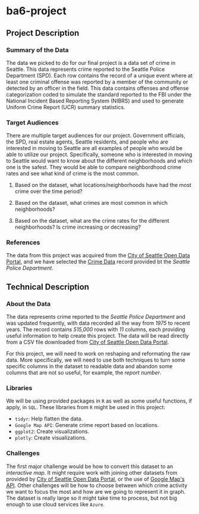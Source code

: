 # ba6-project

## Project Description
### Summary of the Data
The data we picked to do  for our final project is a data set of crime in Seattle. This data represents crime reported to the Seattle Police Department (SPD). Each row contains the record of a unique event where at least one criminal offense was reported by a member of the community or detected by an officer in the field. 
This data contains offenses and offense categorization coded to simulate the standard reported to the FBI under the National Incident Based Reporting System (NIBRS) and used to generate Uniform Crime Report (UCR) summary statistics. 

### Target Audiences
There are multiple target audiences for our project. Government officials, the SPD, real estate agents, Seattle residents, and people who are interested in moving to Seattle are all examples of people who would be able to utilize our project. Specifically, someone who is interested in moving to Seattle would want to know about the different neighborhoods and which one is the safest. They would be able to compare neighbordhood crime rates and see what kind of crime is the most common.

1) Based on the dataset, what locations/neighborhoods have had the most crime over the time period?

2) Based on the dataset, what crimes are most common in which neighborhoods?

3) Based on the dataset, what are the crime rates for the different neighborhoods? Is crime increasing or decreasing?

### References
The data from this project was acquired from the [City of Seattle Open Data Portal](https://data.seattle.gov/), and we have selected the [Crime Data](https://data.seattle.gov/Public-Safety/Crime-Data/4fs7-3vj5) record provided bt the _Seattle Police Department_. 

## Technical Description
### About the Data
The data represents crime reported to the _Seattle Police Department_ and was updated frequently, with data recorded all the way from _1975_ to recent years. The record contains _515,000_ rows with _11_ columns, each providing useful information to help create this project. The data will be read directly from a CSV file downloaded from [City of Seattle Open Data Portal](https://data.seattle.gov/).

For this project, we will need to work on reshaping and reformating the raw data. More specifically, we will need to use both techniques to turn some specific columns in the dataset to readable data and abandon some columns that are not so useful, for example, the _report number_. 

### Libraries
We will be using provided packages in `R` as well as some useful functions, if apply, in `SQL`. 
These libraries from `R` might be used in this project:
- `tidyr`: Help flatten the data.
- `Google Map API`: Generate crime report based on locations.
- `ggplot2`: Create visualizations.
- `plotly`: Create visualizations.

### Challenges
The first major challenge would be how to convert this dataset to an _interactive map_. It might require work with joining other datasets from provided by [City of Seattle Open Data Portal](https://data.seattle.gov/), or the use of [Google Map's API](https://developers.google.com/maps/documentation/). Other challenges will be how to choose between which crime activity we want to focus the most and how are we going to represent it in graph. The dataset is really large so it might take time to process, but not big enough to use cloud services like `Azure`.
